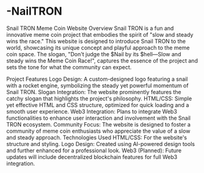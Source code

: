 # -NailTRON

Snail TRON Meme Coin Website
Overview
Snail TRON is a fun and innovative meme coin project that embodies the spirit of "slow and steady wins the race." This website is designed to introduce Snail TRON to the world, showcasing its unique concept and playful approach to the meme coin space. The slogan, "Don't judge the $Nail by its $hell—Slow and steady wins the Meme Coin Race!", captures the essence of the project and sets the tone for what the community can expect.

Project Features
Logo Design: A custom-designed logo featuring a snail with a rocket engine, symbolizing the steady yet powerful momentum of Snail TRON.
Slogan Integration: The website prominently features the catchy slogan that highlights the project's philosophy.
HTML/CSS: Simple yet effective HTML and CSS structure, optimized for quick loading and a smooth user experience.
Web3 Integration: Plans to integrate Web3 functionalities to enhance user interaction and involvement with the Snail TRON ecosystem.
Community Focus: The website is designed to foster a community of meme coin enthusiasts who appreciate the value of a slow and steady approach.
Technologies Used
HTML/CSS: For the website's structure and styling.
Logo Design: Created using AI-powered design tools and further enhanced for a professional look.
Web3 (Planned): Future updates will include decentralized blockchain features for full Web3 integration.
